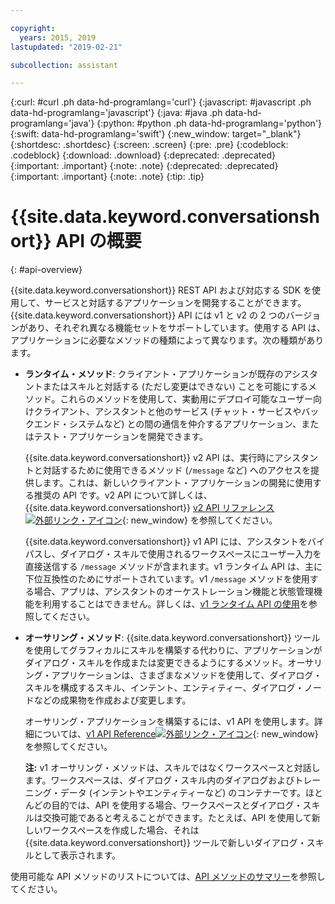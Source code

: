 ```yaml
---

copyright:
  years: 2015, 2019
lastupdated: "2019-02-21"

subcollection: assistant

---
```


{:curl: #curl .ph data-hd-programlang='curl'}
{:javascript: #javascript .ph data-hd-programlang='javascript'}
{:java: #java .ph data-hd-programlang='java'}
{:python: #python .ph data-hd-programlang='python'}
{:swift: data-hd-programlang='swift'}
{:new_window: target="_blank"}
{:shortdesc: .shortdesc}
{:screen: .screen}
{:pre: .pre}
{:codeblock: .codeblock}
{:download: .download}
{:deprecated: .deprecated}
{:important: .important}
{:note: .note}
{:deprecated: .deprecated}
{:important: .important}
{:note: .note}
{:tip: .tip}

# {{site.data.keyword.conversationshort}} API の概要
{: #api-overview}

{{site.data.keyword.conversationshort}} REST API および対応する SDK を使用して、サービスと対話するアプリケーションを開発することができます。{{site.data.keyword.conversationshort}} API には v1 と v2 の 2 つのバージョンがあり、それぞれ異なる機能セットをサポートしています。使用する API は、アプリケーションに必要なメソッドの種類によって異なります。次の種類があります。

- **ランタイム・メソッド**: クライアント・アプリケーションが既存のアシスタントまたはスキルと対話する (ただし変更はできない) ことを可能にするメソッド。これらのメソッドを使用して、実動用にデプロイ可能なユーザー向けクライアント、アシスタントと他のサービス (チャット・サービスやバックエンド・システムなど) との間の通信を仲介するアプリケーション、またはテスト・アプリケーションを開発できます。

  {{site.data.keyword.conversationshort}} v2 API は、実行時にアシスタントと対話するために使用できるメソッド (`/message` など) へのアクセスを提供します。これは、新しいクライアント・アプリケーションの開発に使用する推奨の API です。v2 API について詳しくは、{{site.data.keyword.conversationshort}} [v2 API リファレンス ![外部リンク・アイコン](../../icons/launch-glyph.svg "外部リンク・アイコン")](https://{DomainName}/apidocs/assistant-v2){: new_window} を参照してください。

  {{site.data.keyword.conversationshort}} v1 API には、アシスタントをバイパスし、ダイアログ・スキルで使用されるワークスペースにユーザー入力を直接送信する `/message` メソッドが含まれます。v1 ランタイム API は、主に下位互換性のためにサポートされています。v1 `/message` メソッドを使用する場合、アプリは、アシスタントのオーケストレーション機能と状態管理機能を利用することはできません。詳しくは、[v1 ランタイム API の使用](/docs/services/assistant?topic=assistant-api-client#v1-api)を参照してください。 

- **オーサリング・メソッド**: {{site.data.keyword.conversationshort}} ツールを使用してグラフィカルにスキルを構築する代わりに、アプリケーションがダイアログ・スキルを作成または変更できるようにするメソッド。オーサリング・アプリケーションは、さまざまなメソッドを使用して、ダイアログ・スキルを構成するスキル、インテント、エンティティー、ダイアログ・ノードなどの成果物を作成および変更します。

  オーサリング・アプリケーションを構築するには、v1 API を使用します。詳細については、[v1 API Reference![外部リンク・アイコン](../../icons/launch-glyph.svg "外部リンク・アイコン")](https://{DomainName}/apidocs/assistant){: new_window} を参照してください。

  **注:** v1 オーサリング・メソッドは、スキルではなくワークスペースと対話します。ワークスペースは、ダイアログ・スキル内のダイアログおよびトレーニング・データ (インテントやエンティティーなど) のコンテナーです。ほとんどの目的では、API を使用する場合、ワークスペースとダイアログ・スキルは交換可能であると考えることができます。たとえば、API を使用して新しいワークスペースを作成した場合、それは {{site.data.keyword.conversationshort}} ツールで新しいダイアログ・スキルとして表示されます。

使用可能な API メソッドのリストについては、[API メソッドのサマリー](/docs/services/assistant?topic=assistant-api-methods)を参照してください。
